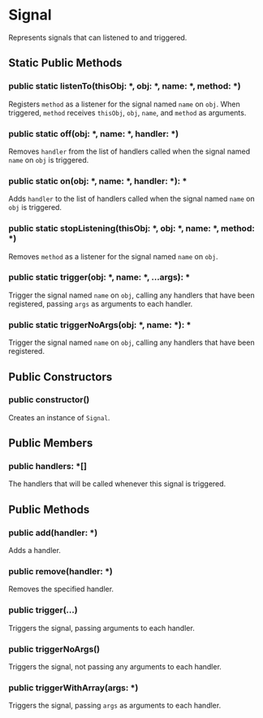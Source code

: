 # Signal

Represents signals that can listened to and triggered.

## Static Public Methods

### public static listenTo(thisObj: *, obj: *, name: *, method: *) 

Registers `method` as a listener for the signal named `name` on `obj`. When triggered, `method` receives `thisObj`, `obj`, `name`, and `method` as arguments.

### public static off(obj: *, name: *, handler: *) 

Removes `handler` from the list of handlers called when the signal named `name` on `obj` is triggered.

### public static on(obj: *, name: *, handler: *): * 

Adds `handler` to the list of handlers called when the signal named `name` on `obj` is triggered.

### public static stopListening(thisObj: *, obj: *, name: *, method: *) 

Removes `method` as a listener for the signal named `name` on `obj`.

### public static trigger(obj: *, name: *, ...args): * 

Trigger the signal named `name` on `obj`, calling any handlers that have been registered, passing `args` as arguments to each handler.

### public static triggerNoArgs(obj: *, name: *): * 

Trigger the signal named `name` on `obj`, calling any handlers that have been registered.

## Public Constructors

### public constructor() 

Creates an instance of `Signal`.

## Public Members

### public handlers: *[] 

The handlers that will be called whenever this signal is triggered.

## Public Methods

### public add(handler: *) 

Adds a handler.

### public remove(handler: *) 

Removes the specified handler.

### public trigger(...) 

Triggers the signal, passing arguments to each handler.

### public triggerNoArgs() 

Triggers the signal, not passing any arguments to each handler.

### public triggerWithArray(args: *) 

Triggers the signal, passing `args` as arguments to each handler.

